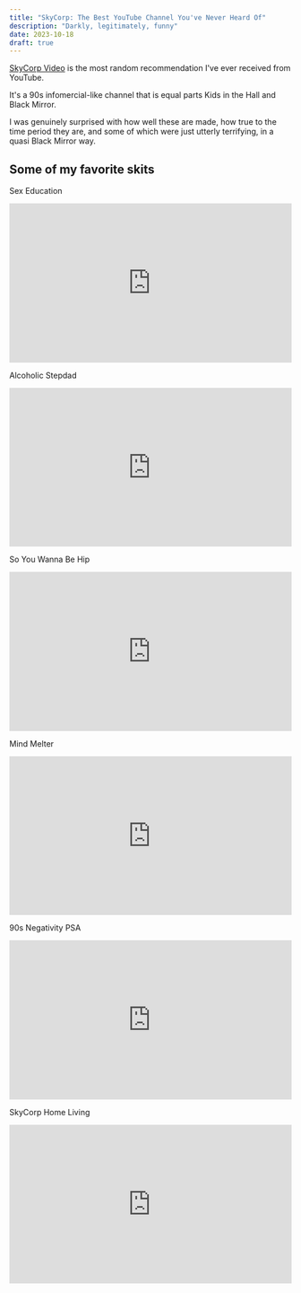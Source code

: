 ```yaml
---
title: "SkyCorp: The Best YouTube Channel You've Never Heard Of"
description: "Darkly, legitimately, funny"
date: 2023-10-18
draft: true
---
```


[SkyCorp Video](https://www.youtube.com/@skycorphomevideo) is the most random recommendation I've ever received from YouTube. 

It's a 90s infomercial-like channel that is equal parts Kids in the Hall and Black Mirror.

I was genuinely surprised with how well these are made, how true to the time period they are, and some of which were just utterly terrifying, in a quasi Black Mirror way.

## Some of my favorite skits

Sex Education
<style>.embed-container { position: relative; padding-bottom: 56.25%; height: 0; overflow: hidden; max-width: 100%; } .embed-container iframe, .embed-container object, .embed-container embed { position: absolute; top: 0; left: 0; width: 100%; height: 100%; }</style><div class='embed-container'><iframe src='https://www.youtube.com/embed/S5L3JwHiGp0' frameborder='0' allowfullscreen></iframe></div>

Alcoholic Stepdad
<style>.embed-container { position: relative; padding-bottom: 56.25%; height: 0; overflow: hidden; max-width: 100%; } .embed-container iframe, .embed-container object, .embed-container embed { position: absolute; top: 0; left: 0; width: 100%; height: 100%; }</style><div class='embed-container'><iframe src='https://www.youtube.com/embed/udIAVBGFejU' frameborder='0' allowfullscreen></iframe></div>

So You Wanna Be Hip
<style>.embed-container { position: relative; padding-bottom: 56.25%; height: 0; overflow: hidden; max-width: 100%; } .embed-container iframe, .embed-container object, .embed-container embed { position: absolute; top: 0; left: 0; width: 100%; height: 100%; }</style><div class='embed-container'><iframe src='https://www.youtube.com/embed/cGReiOyC4KI' frameborder='0' allowfullscreen></iframe></div>

Mind Melter
<style>.embed-container { position: relative; padding-bottom: 56.25%; height: 0; overflow: hidden; max-width: 100%; } .embed-container iframe, .embed-container object, .embed-container embed { position: absolute; top: 0; left: 0; width: 100%; height: 100%; }</style><div class='embed-container'><iframe src='https://www.youtube.com/embed/icowqojcv4o' frameborder='0' allowfullscreen></iframe></div>

90s Negativity PSA
<style>.embed-container { position: relative; padding-bottom: 56.25%; height: 0; overflow: hidden; max-width: 100%; } .embed-container iframe, .embed-container object, .embed-container embed { position: absolute; top: 0; left: 0; width: 100%; height: 100%; }</style><div class='embed-container'><iframe src='https://www.youtube.com/embed/J_4FTu8lYic' frameborder='0' allowfullscreen></iframe></div>

SkyCorp Home Living
<style>.embed-container { position: relative; padding-bottom: 56.25%; height: 0; overflow: hidden; max-width: 100%; } .embed-container iframe, .embed-container object, .embed-container embed { position: absolute; top: 0; left: 0; width: 100%; height: 100%; }</style><div class='embed-container'><iframe src='https://www.youtube.com/embed/rapE3ek59xQ' frameborder='0' allowfullscreen></iframe></div>
